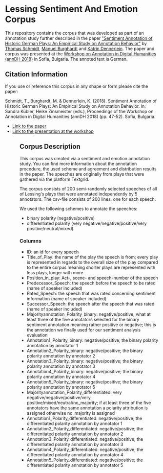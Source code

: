 # Lessing Sentiment And Emotion Corpus

This repository contains the corpus that was developed as part of an annotation study further described in the paper <a href=https://epub.uni-regensburg.de/37486/1/annDH18_after_Review_%2BExpertAnnotations_mb_v3.pdf>"Sentiment Annotation of Historic German Plays: An Empirical Study on Annotation Behavior"</a> by <a href="https://www.uni-regensburg.de/sprache-literatur-kultur/medieninformatik/sekretariat-team/thomas-schmidt/index.html">Thomas Schmidt</a>, <a href="">Manuel Burghardt</a> and <a href="">Katrin Dennerlein</a>. The paper and corpus was presented at the <a href="">Workshop on Annotation in Digital Humanities (annDH 2018)</a> in Sofia, Bulgaria. The annoted text is German.

## Citation Information

If you use or reference this corpus in any shape or form please cite the paper:

Schmidt, T., Burghardt, M. & Dennerlein, K. (2018). Sentiment Annotation of Historic German Plays: An Empirical Study on Annotation Behavior. In: Sandra Kübler, Heike Zinsmeister (eds.), Proceedings of the Workshop on Annotation in Digital Humanities (annDH 2018) (pp. 47-52). Sofia, Bulgaria.

<ul>
  <li><a href="">Link to the paper</a></li>
  <li><a href="">Link to the presentation at the workshop</a></li>
<ul>

## Corpus Description

This corpus was created via a sentiment and emotion annotation study. You can find more information about the annotation procedure, the used scheme and agreement and distribution results in the paper. The speeches are originally from plays that were gathered via the platform Textgrid.

The corpus consists of 200 semi-randomly selected speeches of all of Lessing's plays that were annotated independently by 5 annotators. The csv-file consists of 200 lines, one for each speech.

We used the following schemes to annotate the speeches:
- binary polarity (negative/positive)
- differentiated polarity (very negative/negative/positive/very positive/neutral/mixed)

### Columns
- ID: an id for every speech
- Title_of_Play: the name of the play the speech is from; every play is represented in regards to the overall size of the play compared to the entire corpus meaning shorter plays are represented with less plays, longer with more
- Position_in_play: Act-, scene- and speech-number of the speech
- Predecessor_Speech: the speech before the speech to be rated (name of speaker included)
- Rated_Speech: the speech that was rated concerning sentiment information (name of speaker included)
- Successor_Speech: the speech after the speech that was rated (name of speaker included)
- Majorityannotation_Polarity_binary: negative/positive; what at least three of the five annotators selected for the binary sentiment annotation meaning rather positive or negative; this is the annotation we finally used for our sentiment analysis evaluation
- Annotation1_Polarity_binary: negative/positive; the binary polarity annotation by annotator 1
- Annotation2_Polarity_binary: negative/positive; the binary polarity annotation by annotator 2
- Annotation3_Polarity_binary: negative/positive; the binary polarity annotation by annotator 3
- Annotation4_Polarity_binary: negative/positive; the binary polarity annotation by annotator 4
- Annotation5_Polarity_binary: negative/positive; the binary polarity annotation by annotator 5
- Majorityannotation_Polarity_differentiated: very negative/negative/positive/very positive/mixed/neutral/no_majority; if at least three of the five annotators have the same annotation a polarity attribution is assigned otherwise no_majority is assigned
- Annotation1_Polarity_differentiated: negative/positive; the differentiated polarity annotation by annotator 1
- Annotation2_Polarity_differentiated: negative/positive; the differentiated polarity annotation by annotator 2
- Annotation3_Polarity_differentiated: negative/positive; the differentiated polarity annotation by annotator 3
- Annotation4_Polarity_differentiated: negative/positive; the differentiated polarity annotation by annotator 4
- Annotation5_Polarity_differentiated: negative/positive; the differentiated polarity annotation by annotator 5
